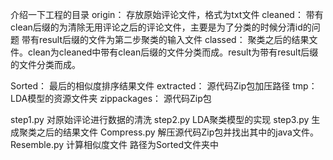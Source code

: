 介绍一下工程的目录
origin：
    存放原始评论文件，格式为txt文件
cleaned：
    带有clean后缀的为清除无用评论之后的评论文件，主要是为了分类的时候分清id的问题
    带有result后缀的文件为第二步聚类的输入文件
classed：
    聚类之后的结果文件。clean为cleaned中带有clean后缀的文件分类而成。result为带有result后缀的文件分类而成。

Sorted：
	最后的相似度排序结果文件
extracted：
	源代码Zip包加压路径
tmp：
	LDA模型的资源文件夹
zippackages：
	源代码Zip包

step1.py         对原始评论进行数据的清洗
step2.py         LDA聚类模型的实现
step3.py         生成聚类之后的结果文件
Compress.py      解压源代码Zip包并找出其中的java文件。
Resemble.py      计算相似度文件 路径为Sorted文件夹中